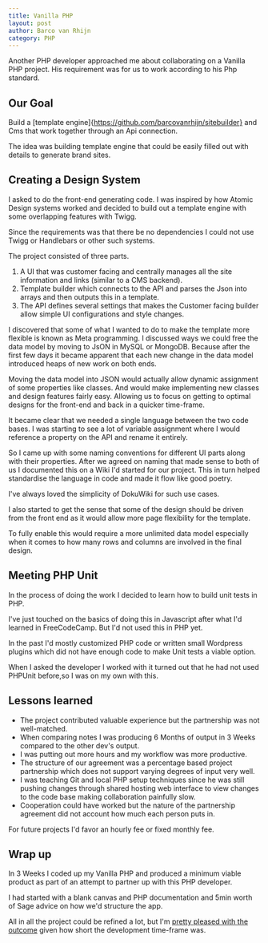 ```yaml
---
title: Vanilla PHP
layout: post
author: Barco van Rhijn
category: PHP
---
```

Another PHP developer approached me about collaborating on a Vanilla PHP project. His requirement was for us to work according to his Php standard. 

## Our Goal
Build a [template engine]{https://github.com/barcovanrhijn/sitebuilder} and Cms that work together through an Api connection.

The idea was building template engine that could be easily filled out with details to generate brand sites. 

## Creating a Design System

I asked to do the front-end generating code. I was inspired by how Atomic Design systems worked and decided to build out a template engine with some overlapping features with Twigg. 

Since the requirements was that there be no dependencies I could not use Twigg or Handlebars or other such systems. 

The project consisted of three parts. 

1. A UI that was customer facing and centrally manages all the site information and links (similar to a CMS backend).
2. Template builder which connects to the API and parses the Json into arrays and then outputs this in a template.
3. The API defines several settings that makes the Customer facing builder allow simple UI configurations and style changes.

I discovered that some of what I wanted to do to make the template more flexible is known as Meta programming. I discussed ways we could free the data model by moving to JsON in MySQL or MongoDB. Because after the first few days it became apparent that each new change in the data model introduced heaps of new work on both ends.

Moving the data model into JSON would actually allow dynamic assignment of some properties like classes. And would make implementing new classes and design features fairly easy. Allowing us to focus on getting to optimal designs for the front-end and back in a quicker time-frame.

It became clear that we needed a single language between the two code bases. I was starting to see a lot of variable assignment where I would reference a property on the API and rename it entirely.

So I came up with some naming conventions for different UI parts along with their properties. After we agreed on naming that made sense to both of us I documented this on a Wiki I'd started for our project. This in turn helped standardise the language in code and made it flow like good poetry.

I've always loved the simplicity of DokuWiki for such use cases.

I also started to get the sense that some of the design should be driven from the front end as it would allow more page flexibility for the template. 

To fully enable this would require a more unlimited data model especially when it comes to how many rows and columns are involved in the final design.

## Meeting PHP Unit
In the process of doing the work I decided to learn how to build unit tests in PHP. 

I've just touched on the basics of doing this in Javascript after what I'd learned in FreeCodeCamp. But I'd not used this in PHP yet. 

In the past I'd mostly customized PHP code or written small Wordpress plugins which did not have enough code to make Unit tests a viable option. 

When I asked the developer I worked with it turned out that he had not used PHPUnit before,so I was on my own with this. 

## Lessons learned

- The project contributed valuable experience but the partnership was not well-matched.
- When comparing notes I was producing 6 Months of output in 3 Weeks compared to the other dev's output. 
- I was putting out more hours and my workflow was more productive. 
- The structure of our agreement was a percentage based project partnership which does not support varying degrees of input very well.
- I was teaching Git and local PHP setup techniques since he was still pushing changes through shared hosting web interface to view changes to the code base making collaboration painfully slow. 
- Cooperation could have worked but the nature of the partnership agreement did not account how much each person puts in. 

For future projects I'd favor an hourly fee or fixed monthly fee.

## Wrap up

In 3 Weeks I coded up my Vanilla PHP and produced a minimum viable product as part of an attempt to partner up with this PHP developer. 

I had started with a blank canvas and PHP documentation and 5min worth of Sage advice on how we'd structure the app.

All in all the project could be refined a lot, but I'm [pretty pleased with the outcome](https://github.com/barcovanrhijn/sitebuilder) given how short the development time-frame was. 

  